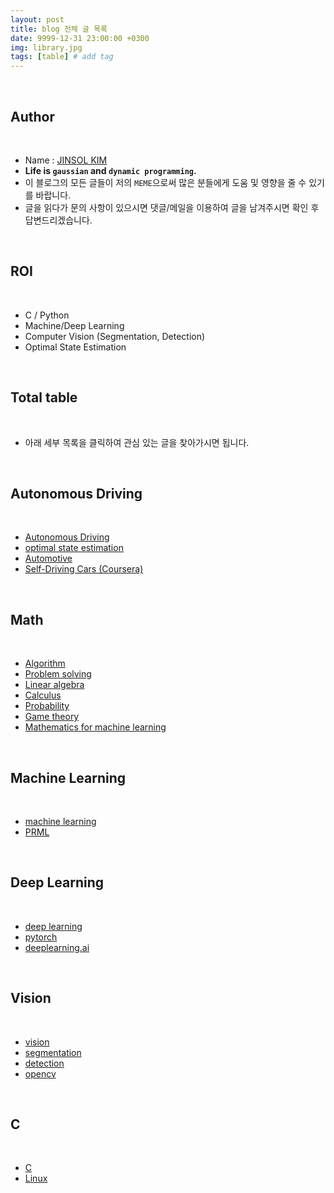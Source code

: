 ```yaml
---
layout: post
title: blog 전체 글 목록
date: 9999-12-31 23:00:00 +0300
img: library.jpg
tags: [table] # add tag
---
```


<br>

## **Author**

<br>

- Name : [JINSOL KIM](https://www.linkedin.com/in/jinsolkima)
- **Life is `gaussian` and `dynamic programming`.**
- 이 블로그의 모든 글들이 저의 `MEME`으로써 많은 분들에게 도움 및 영향을 줄 수 있기를 바랍니다.
- 글을 읽다가 문의 사항이 있으시면 댓글/메일을 이용하여 글을 남겨주시면 확인 후 답변드리겠습니다.

<br>

## **ROI**

<br>

- C / Python
- Machine/Deep Learning
- Computer Vision (Segmentation, Detection)
- Optimal State Estimation

<br>

## **Total table**

<br>

- 아래 세부 목록을 클릭하여 관심 있는 글을 찾아가시면 됩니다.

<br>

## **Autonomous Driving**

<br>

- [Autonomous Driving](https://gaussian37.github.io/autodrive-concept-table/)
- [optimal state estimation](https://gaussian37.github.io/autodrive-ose-table/)
- [Automotive](https://gaussian37.github.io/autodrive-automotive-table/)
- [Self-Driving Cars (Coursera)](https://gaussian37.github.io/autodrive-sdcc-table/)

<br>

## **Math**

<br>

- [Algorithm](https://gaussian37.github.io/math-algorithm-table/)
- [Problem solving](https://gaussian37.github.io/math-ps-table/)
- [Linear algebra](https://gaussian37.github.io/math-la-table/)
- [Calculus](https://gaussian37.github.io/math-calculus-Table/)
- [Probability](https://gaussian37.github.io/math-pb-table/)
- [Game theory](https://gaussian37.github.io/math-game-table/)
- [Mathematics for machine learning](https://gaussian37.github.io/math-mfml-table/)

<br>

## **Machine Learning**

<br>

- [machine learning](https://gaussian37.github.io/ml-concept-table/)
- [PRML](https://gaussian37.github.io/ml-prml-table/)

<br>

## **Deep Learning**

<br>

- [deep learning](https://gaussian37.github.io/dl-concept-table/)
- [pytorch](https://gaussian37.github.io/dl-pytorch-table/)
- [deeplearning.ai](https://gaussian37.github.io/dl-dlai-table/)

<br>

## **Vision**

<br>

- [vision](https://gaussian37.github.io/vision-concept-table/)
- [segmentation](https://gaussian37.github.io/vision-segmentation-table/)
- [detection](https://gaussian37.github.io/vision-detection-table/)
- [opencv](https://gaussian37.github.io/vision-opencv-table/)

<br>

## **C**

<br>

- [C](https://gaussian37.github.io/c-concept-table/)
- [Linux](https://gaussian37.github.io/c-linux-table/)
